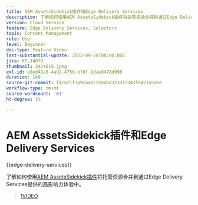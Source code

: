 ```yaml
---
title: AEM AssetsSidekick插件和Edge Delivery Services
description: 了解如何使用AEM AssetsSidekick插件将受管资源合并到通过Edge Delivery Services提供的高影响力体验中。
version: Cloud Service
feature: Edge Delivery Services, Selectors
topic: Content Management
role: User
level: Beginner
doc-type: Feature Video
last-substantial-update: 2023-09-28T00:00:00Z
jira: KT-14070
thumbnail: 3424615.jpeg
exl-id: e8ed49a5-4ad2-4759-bf0f-1dae8478d996
duration: 149
source-git-commit: f4c621f3a9caa8c2c64b8323312343fe421a5aee
workflow-type: tm+mt
source-wordcount: '61'
ht-degree: 1%

---
```


# AEM AssetsSidekick插件和Edge Delivery Services

{{edge-delivery-services}}

了解如何使用[AEM AssetsSidekick插件](https://www.hlx.live/developer/configuring-aem-assets-sidekick-plugin)将托管资源合并到通过Edge Delivery Services提供的高影响力体验中。

>[!VIDEO](https://video.tv.adobe.com/v/3424615/?learn=on)
